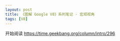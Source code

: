 ```yaml
---
layout: post
title: 《图解 Google V8》系列笔记 - 宏观视角
tags: [V8]
---
```


开始阅读 https://time.geekbang.org/column/intro/296
